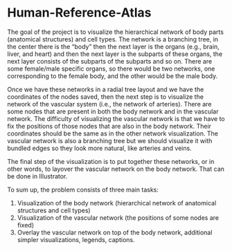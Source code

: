 # Human-Reference-Atlas

The goal of the project is to visualize the hierarchical network of body parts (anatomical structures) and cell types. The network is a branching tree, in the center there is the “body” then the next layer is the organs (e.g., brain, liver, and heart) and then the next layer is the subparts of these organs, the next layer consists of the subparts of the subparts and so on. There are some female/male specific organs, so there would be two networks, one corresponding to the female body, and the other would be the male body. 

Once we have these networks in a radial tree layout and we have the coordinates of the nodes saved, then the next step is to visualize the network of the vascular system (i.e., the network of arteries). There are some nodes that are present in both the body network and in the vascular network. The difficulty of visualizing the vascular network is that we have to fix the positions of those nodes that are also in the body network. Their coordinates should be the same as in the other network visualization. The vascular network is also a branching tree but we should visualize it with bundled edges so they look more natural, like arteries and veins. 

The final step of the visualization is to put together these networks, or in other words, to layover the vascular network on the body network. That can be done in Illustrator. 

To sum up, the problem consists of three main tasks: 
  1. Visualization of the body network (hierarchical network of anatomical structures and cell types)
  2. Visualization of the vascular network (the positions of some nodes are fixed)
  3. Overlay the vascular network on top of the body network, additional simpler visualizations, legends, captions.
